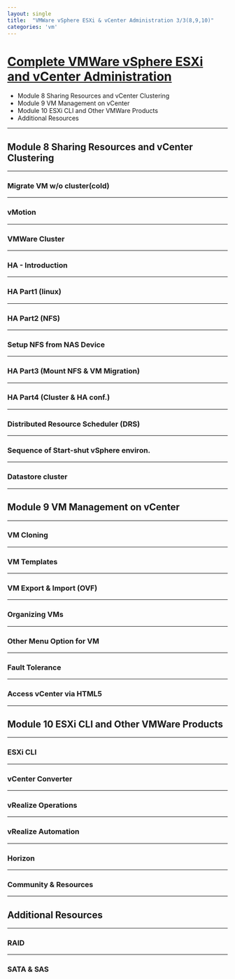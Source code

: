 ```yaml
---
layout: single
title:  "VMWare vSphere ESXi & vCenter Administration 3/3(8,9,10)"
categories: 'vm'
---
```


# [Complete VMWare vSphere ESXi and vCenter Administration](https://www.udemy.com/course/complete-vmware-vsphere-esxi-and-vcenter-administration/)

- Module 8 Sharing Resources and vCenter Clustering
- Module 9 VM Management on vCenter
- Module 10 ESXi CLI and Other VMWare Products
- Additional Resources


---

## Module 8 Sharing Resources and vCenter Clustering

---

### Migrate VM w/o cluster(cold)

---

### vMotion

---

### VMWare Cluster

---

### HA - Introduction

---

### HA Part1 (linux)

---

### HA Part2 (NFS)

---

### Setup NFS from NAS Device

---

### HA Part3 (Mount NFS & VM Migration)

---

### HA Part4 (Cluster & HA conf.)

---

### Distributed Resource Scheduler (DRS)

---

### Sequence of Start-shut vSphere environ.

---

### Datastore cluster




---

## Module 9 VM Management on vCenter

---

### VM Cloning

---

### VM Templates

---

### VM Export & Import (OVF)

---

### Organizing VMs

---

### Other Menu Option for VM

---

### Fault Tolerance

---

### Access vCenter via HTML5




---

## Module 10 ESXi CLI and Other VMWare Products

---

### ESXi CLI

---

### vCenter Converter


---

### vRealize Operations

---

### vRealize Automation

---

### Horizon

---

### Community & Resources

---

## Additional Resources

---

### RAID

---

### SATA & SAS




